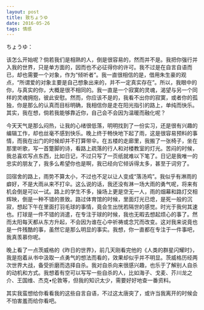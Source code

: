 ```yaml
---
layout: post
title: 致ちょうゆ
date: 2016-05-26
tags: 情感
---
```

ちょうゆ：
  
该怎么开始呢？倘若我们是相熟的人，倒是很容易的，然而并不是。我把你强行并入我的世界，只是单方面的，因而也不必征得你的许可。我不过是在自言自语而已，却也需要一个对象，作为“倾听者”。我一直很相信的是，借用朱生豪的观点，“所谓爱的对象主要是自己想象出来的，并不一定真实存在”。所以，我眼中的你，与真实的你，大概是很不相同的。我一直是一个寂寞的灵魂，渴望与另一个同样的灵魂拥抱，彼此安慰。然而，你应该不是的，我看不出你的寂寞，或者你的孤独，你是那么的认真而目标明确，我相信你是走在阳光指引的路上，单纯而快乐。其实，我在想，倘若我能够靠近你，自己会不会因为温暖而融化呢？

今天天气是那么闷热，让我的心绪很低落，明明找到了一份实习，还是很有兴趣的编辑工作，却也丝毫不感到快乐。晚上终于畅快地下起了雨，这是很容易预料的事情，而我在出门的时候却并不打算带伞。在五楼的走廊里，我搬了一张椅子，坐在那里听歌，写一首蹩脚的诗，看路上疏落的行人和对楼教室的灯光。苦闷的时候，我总喜欢写点东西，比如日记，不过只写了一页纸就难以下笔了。日记是我唯一的忠实的朋友了，我多么希望你也是啊，我已经向它倾诉得太多，甚至于词穷了。

回宿舍的路上，雨势不算太小，不过也不足以让人变成“落汤鸡”。我似乎有淋雨的癖好，不是大雨从来不打伞。这么说的话，我还没有淋一场大雨的勇气呢，将来有机会倒是可以一试。路上的学生不多，操场上更是空无一人，雨的烟幕和路灯交相辉映，倒是一种不错的景致。路过体育馆的时候，里面灯光已熄，是死一般的沉寂，想起下午在里面打羽毛球的事情，竟会生出恍若隔世的感觉。时光于我何其速也。打球是一件不错的消遣，在专注于球的时候，我也无暇去想起烦心的事了。然而太阳每天都从东方升起，不会因为谁在心中祈祷或念咒而改变。这对我来说竟也是一件残酷的事，虽然它是那么明显的事实。我想，你一直都在专注于一件事吧，我真羡慕你呢。

晚上看了一点茨威格的《昨日的世界》，前几天刚看完他的《人类的群星闪耀时》，我是抱着从书中汲取一点勇气的想法而看的，效果却似乎并不明显。茨威格历经两次世界大战，备受折磨而选择自杀。我对自杀向来很感兴趣，也乐于了解别人自杀的动机和方式。我想着有空可以写写一些自杀的人，比如海子、戈麦、芥川龙之介、王国维、杰克•伦敦等，但我的知识太少，需要好好地查一番资料。

其实我蛮想给你看看我的这些自言自语，不过这太唐突了，或许当我离开的时候会不怕害羞而给你看吧。